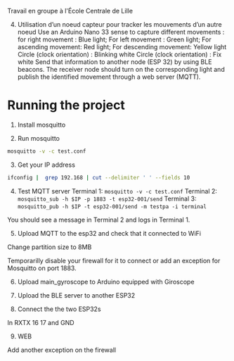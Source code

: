 Travail en groupe à l'École Centrale de Lille

4. Utilisation d’un noeud capteur pour tracker les mouvements d’un autre noeud
Use an Arduino Nano 33 sense to capture different movements :  
for right movement : Blue light;
For left movement : Green light;
For ascending movement: Red light;
For descending movement: Yellow light
Circle (clock orientation) :  Blinking white
Circle (clock orientation) : Fix white
Send that information to another node (ESP 32)  by using BLE beacons. The receiver node should turn on the corresponding light and publish the identified movement through a web server (MQTT).

# Running the project

1. Install mosquitto

2. Run mosquitto
```sh
mosquitto -v -c test.conf
```

3. Get your IP address
```sh 
ifconfig |  grep 192.168 | cut --delimiter ' ' --fields 10
```

4. Test MQTT server
Terminal 1: `mosquitto -v -c test.conf`
Terminal 2: `mosquitto_sub -h $IP -p 1883 -t esp32-001/send`
Terminal 3: `mosquitto_pub -h $IP -t esp32-001/send -m testpa -i terminal`

You should see a message in Terminal 2 and logs in Terminal 1.

5. Upload MQTT to the esp32 and check that it connected to WiFi

Change partition size to 8MB

Temporarilly disable your firewall for it to connect or add an exception for Mosquitto on port 1883.

6. Upload main_gyroscope to Arduino equipped with Giroscope

7. Upload the BLE server to another ESP32

8. Connect the the two ESP32s 

In RXTX 16 17 and GND

9. WEB

Add another exception on the firewall

